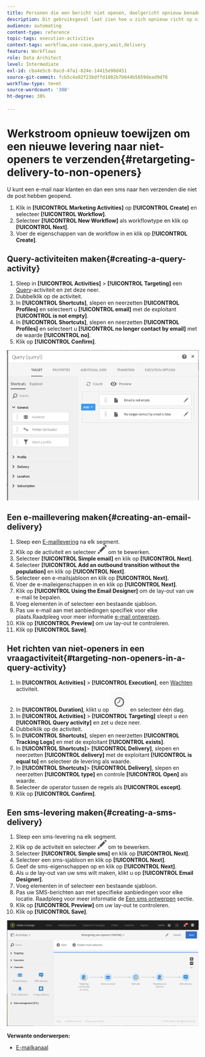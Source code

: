 ```yaml
---
title: Personen die een bericht niet openen, doelgericht opnieuw benaderen
description: Dit gebruiksgeval laat zien hoe u zich opnieuw richt op niet-openers.
audience: automating
content-type: reference
topic-tags: execution-activities
context-tags: workflow,use-case,query,wait,delivery
feature: Workflows
role: Data Architect
level: Intermediate
exl-id: cba4e5c6-8acd-47a1-824e-14415e90d451
source-git-commit: fcb5c4a92f23bdffd1082b7b044b5859dead9d70
workflow-type: tm+mt
source-wordcount: '308'
ht-degree: 38%

---
```


# Werkstroom opnieuw toewijzen om een nieuwe levering naar niet-openers te verzenden{#retargeting-delivery-to-non-openers}

U kunt een e-mail naar klanten en dan een sms naar hen verzenden die niet de post hebben geopend.

1. Klik in **[!UICONTROL Marketing Activities]** op **[!UICONTROL Create]** en selecteer **[!UICONTROL Workflow]**.
1. Selecteer **[!UICONTROL New Workflow]** als workflowtype en klik op **[!UICONTROL Next]**.
1. Voer de eigenschappen van de workflow in en klik op **[!UICONTROL Create]**.

## Query-activiteiten maken{#creating-a-query-activity}

1. Sleep in **[!UICONTROL Activities]** > **[!UICONTROL Targeting]** een [Query](../../automating/using/query.md)-activiteit en zet deze neer.
1. Dubbelklik op de activiteit.
1. In **[!UICONTROL Shortcuts]**, slepen en neerzetten **[!UICONTROL Profiles]** en selecteert u **[!UICONTROL email]** met de exploitant **[!UICONTROL is not empty]**.
1. In **[!UICONTROL Shortcuts]**, slepen en neerzetten **[!UICONTROL Profiles]** en selecteert u **[!UICONTROL no longer contact by email]** met de waarde **[!UICONTROL no]**.
1. Klik op **[!UICONTROL Confirm]**.

![](assets/wf-complement-query.png)

## Een e-maillevering maken{#creating-an-email-delivery}

1. Sleep een [E-maillevering](../../automating/using/email-delivery.md) na elk segment.
1. Klik op de activiteit en selecteer ![](assets/edit_darkgrey-24px.png) om te bewerken.
1. Selecteer **[!UICONTROL Simple email]** en klik op **[!UICONTROL Next]**.
1. Selecteer **[!UICONTROL Add an outbound transition without the population]** en klik op **[!UICONTROL Next]**.
1. Selecteer een e-mailsjabloon en klik op **[!UICONTROL Next]**.
1. Voer de e-maileigenschappen in en klik op **[!UICONTROL Next]**.
1. Klik op **[!UICONTROL Using the Email Designer]** om de lay-out van uw e-mail te bepalen.
1. Voeg elementen in of selecteer een bestaande sjabloon.
1. Pas uw e-mail aan met aanbiedingen specifiek voor elke plaats.Raadpleeg voor meer informatie [e-mail ontwerpen](../../designing/using/designing-from-scratch.md#designing-an-email-content-from-scratch).
1. Klik op **[!UICONTROL Preview]** om uw lay-out te controleren.
1. Klik op **[!UICONTROL Save]**.

## Het richten van niet-openers in een vraagactiviteit{#targeting-non-openers-in-a-query-activity}

1. In **[!UICONTROL Activities]** > **[!UICONTROL Execution]**, een [Wachten](../../automating/using/wait.md) activiteit.
1. In **[!UICONTROL Duration]**, klikt u op ![](assets/duration-icon.png) en selecteer één dag.
1. In **[!UICONTROL Activities]** > **[!UICONTROL Targeting]** sleept u een **[!UICONTROL Query activity]** en zet u deze neer.
1. Dubbelklik op de activiteit.
1. In **[!UICONTROL Shortcuts]**, slepen en neerzetten **[!UICONTROL Tracking Logs]** en met de exploitant **[!UICONTROL exists]**.
1. In **[!UICONTROL Shortcuts]**> **[!UICONTROL Delivery]**, slepen en neerzetten **[!UICONTROL delivery]** met de exploitant **[!UICONTROL is equal to]** en selecteer de levering als waarde.
1. In **[!UICONTROL Shortcuts]**> **[!UICONTROL Delivery]**, slepen en neerzetten **[!UICONTROL type]** en controle **[!UICONTROL Open]** als waarde.
1. Selecteer de operator tussen de regels als **[!UICONTROL except]**.
1. Klik op **[!UICONTROL Confirm]**.

## Een sms-levering maken{#creating-a-sms-delivery}

1. Sleep een sms-levering na elk segment.
1. Klik op de activiteit en selecteer ![](assets/edit_darkgrey-24px.png) om te bewerken.
1. Selecteer **[!UICONTROL Simple sms]** en klik op **[!UICONTROL Next]**.
1. Selecteer een sms-sjabloon en klik op **[!UICONTROL Next]**.
1. Geef de sms-eigenschappen op en klik op **[!UICONTROL Next]**.
1. Als u de lay-out van uw sms wilt maken, klikt u op **[!UICONTROL Email Designer]**.
1. Voeg elementen in of selecteer een bestaande sjabloon.
1. Pas uw SMS-berichten aan met specifieke aanbiedingen voor elke locatie.
Raadpleeg voor meer informatie de [Een sms ontwerpen](../../channels/using/creating-an-sms-message.md) sectie.
1. Klik op **[!UICONTROL Preview]** om uw lay-out te controleren.
1. Klik op **[!UICONTROL Save]**.

![](assets/wf-retargeting-non-openers.png)

**Verwante onderwerpen:**

* [E-mailkanaal](../../channels/using/creating-an-email.md)
